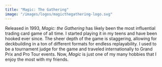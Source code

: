 ```yaml
---
title: "Magic: The Gathering"
image: "/images/logos/magicthegathering-logo.svg"
---
```


Released in 1993, _Magic: the Gathering_ has likely been the most influential trading card game of all time. I started playing it in my teens and have been hooked ever since. The sheer depth of the game is staggering, allowing for deckbuilding in a ton of different formats for endless replayability. I used to be a tournament judge for the game and traveled internationally to Grand Prix and Pro Tour events. Now, _Magic_ is just one of my many hobbies that I enjoy the most with my friends.
